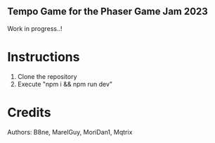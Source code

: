 ## Tempo Game for the Phaser Game Jam 2023

Work in progress..!

# Instructions

1. Clone the repository
2. Execute "npm i && npm run dev"

# Credits

Authors: B8ne, MarelGuy, MoriDan1, Mqtrix
